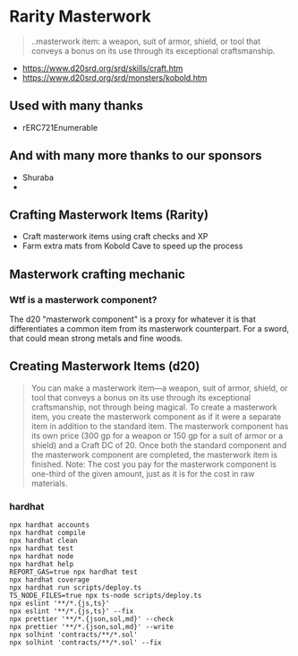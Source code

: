 # Rarity Masterwork
> ..masterwork item: a weapon, suit of armor, shield, or tool that conveys a bonus on its use through its exceptional craftsmanship.

- https://www.d20srd.org/srd/skills/craft.htm
- https://www.d20srd.org/srd/monsters/kobold.htm


## Used with many thanks
- rERC721Enumerable

## And with many more thanks to our sponsors
- Shuraba
- 


## Crafting Masterwork Items (Rarity)
- Craft masterwork items using craft checks and XP
- Farm extra mats from Kobold Cave to speed up the process


## Masterwork crafting mechanic



### Wtf is a masterwork component?
The d20 "masterwork component" is a proxy for whatever it is that differentiates a common item from its masterwork counterpart. For a sword, that could mean strong metals and fine woods.


## Creating Masterwork Items (d20)
> You can make a masterwork item—a weapon, suit of armor, shield, or tool that conveys a bonus on its use through its exceptional craftsmanship, not through being magical. To create a masterwork item, you create the masterwork component as if it were a separate item in addition to the standard item. The masterwork component has its own price (300 gp for a weapon or 150 gp for a suit of armor or a shield) and a Craft DC of 20. Once both the standard component and the masterwork component are completed, the masterwork item is finished. Note: The cost you pay for the masterwork component is one-third of the given amount, just as it is for the cost in raw materials.


### hardhat
```shell
npx hardhat accounts
npx hardhat compile
npx hardhat clean
npx hardhat test
npx hardhat node
npx hardhat help
REPORT_GAS=true npx hardhat test
npx hardhat coverage
npx hardhat run scripts/deploy.ts
TS_NODE_FILES=true npx ts-node scripts/deploy.ts
npx eslint '**/*.{js,ts}'
npx eslint '**/*.{js,ts}' --fix
npx prettier '**/*.{json,sol,md}' --check
npx prettier '**/*.{json,sol,md}' --write
npx solhint 'contracts/**/*.sol'
npx solhint 'contracts/**/*.sol' --fix
```
